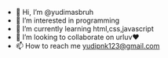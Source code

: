 - 👋 Hi, I’m @yudimasbruh
- 👀 I’m interested in programming 
- 🌱 I’m currently learning html,css,javascript
- 💞️ I’m looking to collaborate on urluv♥
- 📫 How to reach me yudipnk123@gmail.com

<!---
yudimasbruh/yudimasbruh is a ✨ special ✨ repository because its `README.md` (this file) appears on your GitHub profile.
You can click the Preview link to take a look at your changes.
--->
